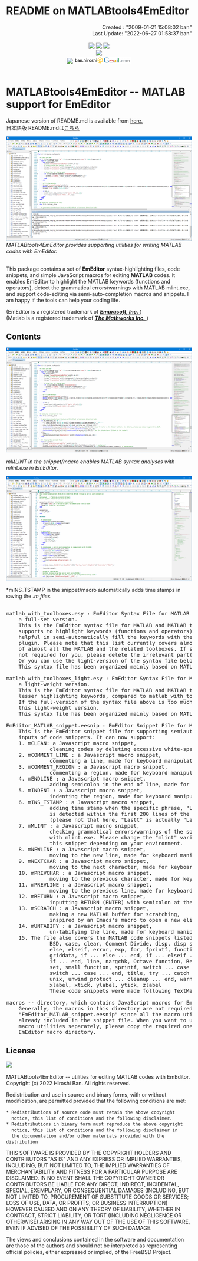 # **README on MATLABtools4EmEditor**

<div align="right">
Created    : "2009-01-21 15:08:02 ban"<br>
Last Update: "2022-06-27 01:58:37 ban"
</div>

<br>
<div align="center">
<img src="https://img.shields.io/badge/LANGUAGE-MATLAB-brightgreen" />
<img src="https://img.shields.io/badge/EDITED%20BY-EmEditor-blue" />
<img src="https://img.shields.io/badge/LICENSE-BSD-red" /><br>
<img src="https://img.shields.io/badge/KEYWORDS-EmEditor,MATLAB,%20Macro,%20Syntax,%20Highlighting,%20Linter,%20-blue?style=social&logo=webauthn" /><br>
<img src="https://img.shields.io/badge/CONTACT-lightgrey" /> <img src="doc/images/ban_hiroshi_address.png" />
</div>
<br>

# **MATLABtools4EmEditor -- MATLAB support for EmEditor**

Japanese version of README.md is available from [here.](README_ja.md)  
日本語版 README.mdは[こちら](README_ja.md) 

![matlabtools4emeditor](doc/images/matlabtools4emeditor.png)  
*MATLABtools4EmEditor provides supporting utilities for writing MATLAB codes with EmEditor.*  
<br>

This package contains a set of **EmEditor** syntax-highlighting files, code snippets, and simple JavaScript macros for editing **MATLAB** codes. It enables EmEditor to highlight the MATLAB keywords (functions and operators), detect the grammatical errors/warnings with MATLAB mlint.exe, and support code-editing via semi-auto-completion macros and snippets. I am happy if the tools can help your coding life.  

(EmEditor is a registered trademark of [***Emurasoft, Inc.*** ](https://www.emeditor.com/) )  
(Matlab is a registered trademark of [***The Mathworks Inc.*** ](https://www.mathworks.com/) )  


## **Contents**

![mlint](doc/images/mlint.gif)  

*mMLINT in the snippet/macro enables MATLAB syntax analyses with mlint.exe in EmEditor.*  

![time_stamp](doc/images/time_stamp.gif)  

*mINS_TSTAMP in the snippet/macro automatically adds time stamps in saving the *.m files.*  
<br>

<pre>
matlab_with_toolboxes.esy : EmEditor Syntax File for MATLAB and MATLAB-toolboxes,
    a full-set version.
    This is the EmEditor syntax file for MATLAB and MATLAB toolboxes, which
    supports to highlight keywords (functions and operators). It can be also
    helpful in semi-automatically fill the keywords with the auto-completion
    plugin. Please note that this list currently covers almost all the keywords
    of almost all the MATLAB and the related toolboxes. If some of them are
    not required for you, please delete the irrelevant part(s) from the list.
    Or you can use the light-version of the syntax file below.
    This syntax file has been organized mainly based on MATLAB R2022a.

matlab_with_toolboxes_light.esy : EmEditor Syntax File for MATLAB and MATLAB-toolboxes,
    a light-weight version.
    This is the EmEditor syntax file for MATLAB and MATLAB toolboxes, with
    lesser highlighting keywords, compared to matlab_with_toolboxes.esy.
    If the full-version of the syntax file above is too much, please use
    this light-weight version.
    This syntax file has been organized mainly based on MATLAB R2009a.

EmEditor_MATLAB_snippet.eesnip : EmEditor Snippet File for MATLAB.
    This is the EmEditor snippet file for supporting semiautomatic
    inputs of code snippets. It can now support:
    1. mCLEAN: a Javascript macro snippet,
              cleaning codes by deleting excessive white-spaces.
    2. mCOMMENT_LINE : a Javascript macro snippet,
              commenting a line, made for keyboard manipulations.
    3. mCOMMENT_REGION : a Javascript macro snippet,
              commenting a region, made for keyboard manipulations.
    4. mENDLINE : a Javascript macro snippet,
              adding semicolon in the end of line, made for keyboard manipulations.
    5. mINDENT : a Javascript macro snippet,
              indenting the region, made for keyboard manipulations.
    6. mINS_TSTAMP : a Javascript macro snippet,
              adding time stamp when the specific phrase, "Lastt Update : "",
              is detected within the first 200 lines of the source code.
              (please not that here, "Lastt" is actually "Last")
    7. mMLINT : a Javascript macro snippet,
              checking grammatical errors/warnings of the source code
              with mlint.exe. Please change the "mlint" variable in
              this snippet depending on your environment.
    8. mNEWLINE : a Javascript macro snippet,
              moving to the new line, made for keyboard manipulations.
    9. mNEXTCHAR : a Javascript macro snippet,
              moving to the next character, made for keyboard manipulations.
    10. mPREVCHAR : a Javascript macro snippet,
              moving to the previous character, made for keyboard manipulations.
    11. mPREVLINE : a Javascript macro snippet,
              moving to the previous line, made for keyboard manipulations.
    12. mRETURN : a Javascript macro snippet,
              inputting RETURN (ENTER) with semicolon at the end of line.
    13. mSCRATCH : a Javascript macro snippet,
              making a new MATLAB buffer for scratching,
              inspired by an Emacs's macro to open a new elisp scratch buffer.
    14. mUNTABIFY : a Javascript macro snippet,
              un-tabifying the line, made for keyboard manipulations.
    15. The file also covers the MATLAB code snippets listed below.
              BSD, case, clear, Comment Divide, disp, disp sprintf, dlmwrite,
              else, elseif, error, exp, for, fprintf, function, get, GPL,
              griddata, if ... else ... end, if ... elseif ... end,
              if ... end, line, nargchk, Octave function, Revisions,
              set, small function, sprintf, switch ... case ... otherwise ... end,
              switch ... case ... end, title, try ... catch ... end,
              unix, unwind_protect ... cleanup ... end, warning, while,
              xlabel, xtick, ylabel, ytick, zlabel
              These code snippets were made following TextMate MATLAB snippets.

macros -- directory, which contains JavaScript macros for EmEditor.
    Generally, the macros in this directory are not required if you install
    "EmEditor_MATLAB_snippet.eesnip" since all the macro utilities have been
    already included in the snippet file. When you want to use a part of the
    macro utilities separately, please copy the required one(s) from here to
    EmEditor macro directory.
</pre>

## **License**  

<img src="https://img.shields.io/badge/LICENSE-BSD-red" /><br>

MATLABtools4EmEditor -- utilities for editing MATLAB codes with EmEditor. Copyright (c) 2022 Hiroshi Ban. All rights reserved.  

Redistribution and use in source and binary forms, with or without modification, are permitted provided that the following conditions are met:  

    * Redistributions of source code must retain the above copyright
      notice, this list of conditions and the following disclaimer.
    * Redistributions in binary form must reproduce the above copyright
      notice, this list of conditions and the following disclaimer in
      the documentation and/or other materials provided with the distribution

THIS SOFTWARE IS PROVIDED BY THE COPYRIGHT HOLDERS AND CONTRIBUTORS "AS IS" AND ANY EXPRESS OR IMPLIED WARRANTIES, INCLUDING, BUT NOT LIMITED TO, THE IMPLIED WARRANTIES OF MERCHANTABILITY AND FITNESS FOR A PARTICULAR PURPOSE ARE DISCLAIMED. IN NO EVENT SHALL THE COPYRIGHT OWNER OR CONTRIBUTORS BE LIABLE FOR ANY DIRECT, INDIRECT, INCIDENTAL, SPECIAL, EXEMPLARY, OR CONSEQUENTIAL DAMAGES (INCLUDING, BUT NOT LIMITED TO, PROCUREMENT OF SUBSTITUTE GOODS OR SERVICES; LOSS OF USE, DATA, OR PROFITS; OR BUSINESS INTERRUPTION) HOWEVER CAUSED AND ON ANY THEORY OF LIABILITY, WHETHER IN CONTRACT, STRICT LIABILITY, OR TORT (INCLUDING NEGLIGENCE OR OTHERWISE) ARISING IN ANY WAY OUT OF THE USE OF THIS SOFTWARE, EVEN IF ADVISED OF THE POSSIBILITY OF SUCH DAMAGE.  

The views and conclusions contained in the software and documentation are those of the authors and should not be interpreted as representing official policies, either expressed or implied, of the FreeBSD Project.  
